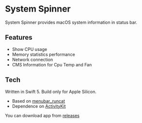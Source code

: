 # System Spinner

System Spinner provides macOS system information in status bar.

## Features

- Show CPU usage
- Memory statistics performance
- Network connection
- CMS Information for Cpu Temp and Fan

## Tech

Written in Swift 5. Build only for Apple Silicon.
- Based on [menubar_runcat](https://github.com/Kyome22/menubar_runcat)
- Dependence on [ActivityKit](https://github.com/Kyome22/ActivityKit)

You can download app from [releases](https://github.com/andrey-boomer/System-Spinner/releases)
